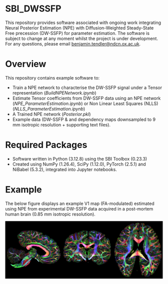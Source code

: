 # SBI_DWSSFP

This repository provides software associated with ongoing work integrating Neural Posterior Estimation (NPE) with Diffusion-Weighted Steady-State Free precession (DW-SSFP) for parameter estimation. The software is subject to change at any moment whilst the project is under development. For any questions, please email benjamin.tendler@ndcn.ox.ac.uk.

# Overview
This repository contains example software to:
- Train a NPE network to characterise the DW-SSFP signal under a Tensor representation (_BuildNPENetwork.ipynb_)
- Estimate Tensor coefficients from DW-SSFP data using an NPE network (_NPE_ParameterEstimation.ipynb_) or Non Linear Least Squares (NLLS) (_NLLS_ParameterEstimation.ipynb_)
- A Trained NPE network (_Posterior.pkl_)
- Example data (DW-SSFP & and dependency maps downsampled to 9 mm isotropic resolution + supporting text files).

# Required Packages
- Software written in Python (3.12.8) using the SBI Toolbox (0.23.3)
- Created using NumPy (1.26.4), SciPy (1.12.0), PyTorch (2.5.1) and NiBabel (5.3.2), integrated into Jupyter notebooks.

# Example

The below figure displays an example V1 map (FA-modulated) estimated using NPE from experimental DW-SSFP data acquired in a post-mortem human brain (0.85 mm isotropic resolution). 

![Example V1 map (FA-modulated) estimated using NPE from experimental DW-SSFP data acquired in a post-mortem human brain (0.85 mm isotropic resolution)](https://github.com/BenjaminTendler/SBI_DWSSFP/blob/main/NPE_ExampleImage.png)

